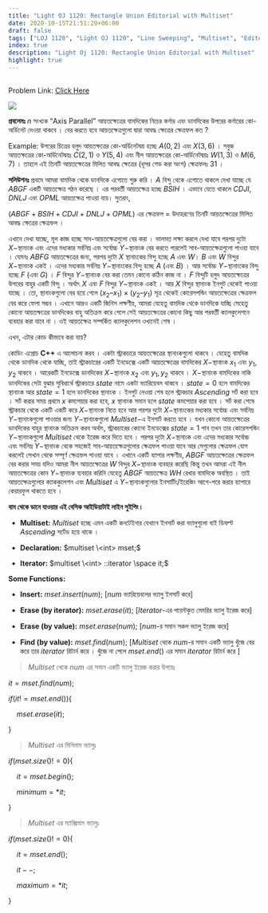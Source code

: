 ```yaml
---
title: "Light OJ 1120: Rectangle Union Editorial with Multiset"
date: 2020-10-15T21:51:20+06:00
draft: false
tags: ["LOJ 1120", "Light OJ 1120", "Line Sweeping", "Multiset", "Editorial"]
index: true
description: "Light Oj 1120: Rectangle Union Editorial with Multiset"
highlight: true
---
```


##

Problem Link: [Click Here](http://lightoj.com/volume_showproblem.php?problem=1120)

![](https://lh3.googleusercontent.com/MYHzwBqJGGxl5gw1OR5vZiYMcYVemWvesF9I6hvFXgUGZ6DQyG0_UyuVbf0knTKHPKBuHz923pK3TRWDyBggmzwuz_S8PqhlUJmLD2xGFhwR1OhWj0zpmFPUNDXGadeEvZSBsvw4S_t6VFmoWQ)

**প্রবলেমঃ** $n$ সংখ্যক “Axis Parallel” আয়তক্ষেত্রের বামদিকের নিচের কর্নার এবং ডানদিকের উপরের কর্নারের কো-অর্ডিনেট দেওয়া থাকবে । বের করতে হবে আয়তক্ষেত্রগুলো দ্বারা আবদ্ধ ক্ষেত্রের ক্ষেত্রফল কত ?

Example: উপরের চিত্রের হলুদ আয়তক্ষত্রের কো-অর্ডিনেটদ্বয় হচ্ছে $A(0, 2)$ এবং $X(3, 6)$ । সবুজ আয়তক্ষত্রের কো-অর্ডিনেটদ্বয়ঃ $C(2, 1)$ ও $Y(5, 4)$ এবং নীল আয়তক্ষত্রের কো-অর্ডিনেটদ্বয়ঃ $W(1, 3)$ ও $M(6, 7)$ । তাহলে এই তিনটি আয়তক্ষেত্রের মিলিত আবদ্ধ ক্ষেত্রের (ধূসর শেড করা অংশ) ক্ষেত্রফলঃ $31$ ।

**সলিউশনঃ** প্রথমে আমরা বামদিক থেকে ডানদিকে এগোতে শুরু করি । $A$ বিন্দু থেকে এগোতে থাকলে দেখা যাচ্ছে যে $ABGF$ একটি আয়তক্ষেত্র গঠন করেছে । এর পরবর্তী আয়তক্ষেত্র হচ্ছে $BSIH$ । এভাবে যেতে থাকলে $CDJI, DNLJ$ এবং $OPML$ আয়তক্ষেত্র পাওয়া যায়। সুতরাং,

$(ABGF + BSIH + CDJI + DNLJ + OPML)$ এর ক্ষেত্রফল = উদাহরণের তিনটি আয়তক্ষেত্রের মিলিত আবদ্ধ ক্ষেত্রের ক্ষেত্রফল ।

এখানে দেখা যাচ্ছে, মূল কাজ হচ্ছে সাব-আয়তক্ষেত্রগুলো বের করা । ভালমত লক্ষ্য করলে দেখা যাবে পরপর দুটো $X-$স্থানাংক এবং এদের মধ্যকার সর্বনিম্ন এবং সর্বোচ্চ $Y-$স্থানাংক বের করতে পারলেই সাব-আয়তক্ষেত্রগুলো পাওয়া যাবে । যেমনঃ $ABFG$ আয়তক্ষেত্রের জন্য, পরপর দুটো $X$ স্থানাংকের বিন্দু হচ্ছে $A$ এবং $W$। $B$ এবং $W$ বিন্দুর $X-$স্থানাংক একই । 
এদের মধ্যকার সর্বনিম্ন $Y-$স্থানাংকের বিন্দু হচ্ছে $A$ (এবং $B$) । আর সর্বোচ্চ $Y-$স্থানাংকের বিন্দু হচ্ছে $F$ (এবং $G$) । $F$ বিন্দুর $Y-$স্থানাংক বের করা তেমন কোনো কঠিন কাজ না । $F$ বিন্দুটি হলুদ আয়তক্ষেত্রের উপরের বাহুর একটি বিন্দু । অর্থাৎ $X$ এবং $F$ বিন্দুর $Y-$স্থানাংক একই । আর $X$ বিন্দুর স্থানাংক ইনপুট থেকেই পাওয়া যাচ্ছে । তো, স্থানাংকগুলো বের হয়ে গেলে $(x_2 – x_1) \times (y_2 – y_1)$ সূত্র থেকেই কোরেসপন্ডিং আয়তক্ষেত্রের ক্ষেত্রফল বের করে ফেলা সম্ভব । এখানে আরও একটি জিনিস লক্ষণীয়, আমরা যেহেতু বামদিক থেকে ডানদিকে যাচ্ছি সেহেতু কোনো আয়তক্ষত্রের ডানদিকের বাহু অতিক্রম করে গেলে সেই আয়তক্ষেত্রের কোনো কিছু আর পরবর্তী ক্যালকুলেশনে ব্যবহার করা যাবে না । ওই আয়তক্ষেত্র সম্পর্কিত ক্যালকুলেশন ওখানেই শেষ ।

এখন, এটার কোড কীভাবে করা যায়?

কোডিং এপ্রোচ **C++** এ আলোচনা করব । একটা স্ট্রাকচারে আয়তক্ষেত্রের স্থানাংকগুলো থাকবে । যেহেতু বামদিক থেকে ডানদিক থেকে যাচ্ছি, তাই স্ট্রাকচারের একটি ইনডেক্সে একটি আয়তক্ষেত্রের বামদিকের $X-$স্থানাংক $x_1$ এবং $y_1, y_2$ থাকবে । আরেকটি ইনডেক্সে ডানদিকের $X-$স্থানাংক $x_2$ এবং $y_1, y_2$ থাকবে । $X-$স্থানাংক বামদিকের নাকি ডানদিকের সেটা বুঝার সুবিধার্থে স্ট্রাকচারে $state$ নামে একটা ভ্যারিয়েবল থাকবে । $state = 0$ হলে বামদিকের স্থানাংক আর $state = 1$ হলে ডানদিকের স্থানাংক । ইনপুট নেওয়া শেষ হলে স্ট্রাকচার $Ascending$ সর্ট করা হবে । সর্ট করার সময় প্রথমে $x$ কমপেয়ার করা হবে, $x$ স্থানাংক সমান হলে $state$ কমপেয়ার করা হবে । সর্ট করা শেষে স্ট্রাকচার থেকে একটি একটি করে $X-$স্থানাংক নিতে হবে আর পরপর দুটো $X-$স্থানাংকের মধ্যকার সর্বোচ্চ এবং সর্বনিম্ন $Y-$স্থানাংকগুলো পাওয়ার জন্য $Y-$স্থানাংকগুলো $Multiset-$এ ইনসার্ট করতে হবে । যখন কোনো আয়তক্ষেত্রের ডানদিকের বাহুর স্থানাংক অতিক্রম করব অর্থাৎ, স্ট্রাকচারের কোনো ইনডেক্সের $state = 1$ পাব তখন তার কোরেসপন্ডিং $Y-$স্থানাংকগুলো $Multiset$ থেকে ইরেজ করে দিতে হবে । পরপর দুটো $X-$স্থানাংক এবং এদের মধ্যকার সর্বোচ্চ এবং সর্বনিম্ন $Y-$স্থানাংক থেকে সহজেই সাব-আয়তক্ষেত্রগুলোর ক্ষেত্রফল পাওয়া যাবে আর সেগুলোর ক্ষেত্রফল যোগ করলেই সেখান থেকে সম্পূর্ণ ক্ষেত্রফল পাওয়া যাবে । এখানে একটি ব্যাপার লক্ষণীয়, $ABGF$ আয়তক্ষেত্রের ক্ষেত্রফল বের করার সময় যদিও আমরা নীল আয়তক্ষেত্রের $W$ বিন্দুর $X-$স্থানাংক ব্যবহার করেছি কিন্তু তখন আমরা এই নীল আয়তক্ষেত্রের কোন $Y-$স্থানাংক ব্যবহার করিনি যেহেতু $ABGF$ আয়তক্ষেত্র $WH$ রেখার বামদিকে অবস্থিত । তাই আয়তক্ষেত্রগুলোর ক্যাককুলেশন এবং $Multiset$ এ $Y-$স্থানাংকগুলোর ইনসার্টিং/ইরেজিং আগে-পরে করার ব্যাপারে কেয়ারফুল থাকতে হবে ।

**বাম থেকে ডানে যাওয়ার এই বেসিক আইডিয়াটাই লাইন সুইপিং।**


* **Multiset:** $Multiset$ হচ্ছে এমন একটি কনটেইনার যেখানে ইনসার্ট করা ভ্যালুগুলো বাই ডিফল্ট $Ascending$  সর্টেড হয়ে থাকে ।

* **Declaration:** $multiset \<int> mset;$

* **Iterator:** $multiset \<int> ::iterator \space it;$


**Some Functions:**

* **Insert:** $mset.insert(num);$ [$num$ ভ্যারিয়েবলের ভ্যালু ইনসার্ট করে]

* **Erase (by iterator):** $mset.erase(it);$ [$Iterator$-এর পয়েন্টকৃত মেমরির ভ্যালু ইরেজ করে]

* **Erase (by value):** $mset.erase(num);$ [$num$-র সমান সকল ভ্যালু ইরেজ করে]

* **Find (by value):** $mset.find(num);$ [$Multiset$ থেকে $num$-র সমান একটি ভ্যালু খুঁজে বের করে তার $iterator$ রিটার্ন করে । খুঁজে না পেলে $mset.end()$ এর সমান $iterator$ রিটার্ন করে ]

> $Multiset$ থেকে $num$ এর সমান একটি ভ্যালু ইরেজ করার উপায়ঃ

$it = mset.find(num);$

$if  ( it != mset.end()) \lbrace$

$\quad mset.erase(it);$

$\rbrace$

> $Multiset$ এর মিনিমাম ভ্যালুঃ

$if(mset.size() != 0) \lbrace$

$\quad it = mset.begin();$

$\quad minimum = *it;$

$\rbrace$

> $Multiset$ এর ম্যাক্সিমাম ভ্যালুঃ

$if(mset.size() != 0) \lbrace$

$\quad it = mset.end();$

$\quad it- -;$

$\quad maximum = *it;$

$\rbrace$
